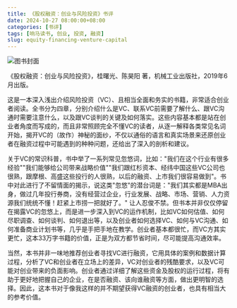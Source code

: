 ```yaml
---
title: 《股权融资：创业与风险投资》书评
date: 2024-10-27 08:00:00+08:00
categories: [书评]
tags: [响马读书, 创业, 投资, 融资]
slug: equity-financing-venture-capital
---
```


<div class="p-3 text-center">
  <img class="img-fluid" src="/images/2024/1027/book-cover.png" alt="图书封面">
</div>

《股权融资：创业与风险投资》，桂曙光、陈昊阳 著，机械工业出版社，2019年6月出版。

这是一本深入浅出介绍风险投资（VC）、且相当全面和务实的书籍，非常适合创业者阅读。全书分为四章，分别介绍什么是VC、联系VC前需要了解什么、跟VC沟通时需要注意什么，以及跟VC谈判的关键及如何落实。这些内容基本都是站在创业者角度而写成的，而且非常照顾完全不懂VC的读者，从逐一解释各类常见名词开始，揭开VC的（故作）神秘的面纱，不仅以通俗的语言和真实场景来还原创业者在融资过程中可能遇到的种种问题，还给出了深入的剖析和建议。

关于VC的常识科普，书中举了一系列常见忽悠词，比如："我们在这个行业有很多经验""我们能够给公司带来战略价值""我们跟红杉资本、经纬中国这些VC公司也很熟，跟摩根、高盛这些投行的人很熟，以后的融资、上市我们很容易做到"。书中对此进行了不留情面的揭示，说这类"忽悠"的潜台词是："我们其实都是MBA出身，做过几年投行券商，没有经营过企业，行业发展、战略、市场、营销、人力资源我们统统不懂！赶紧上市捞一把就好了。" 让人忍俊不禁。但书本并非仅仅停留在揭露VC的忽悠上，而是进一步深入到VC的运作机制，比如VC如何估值、如何尽职调查、如何谈判、如何退出等，以及创业者如何选择VC、如何与VC沟通、如何准备商业计划书等，几乎是手把手地在教学。创业者基本都很忙，而VC方其实更忙，这本33万字书籍的价值，正是为双方都节省时间，尽可能提高沟通效率。

当然，本书并非一味地推荐创业者寻找VC进行融资，它用具体的案例和数据计算过程，分析了VC和创业者在立场上的差异，VC对创业者的残酷要求，以及VC可能对创业带来的负面影响。创业者通过详细了解这些资金及股权的运行过程，将有助于更好地把握自己的企业，在是否融资、该向谁融资等方面，做出更明智的选择。因此，这本书对于像我这样的并不期望获得VC融资的创业者，也具有相当大的参考价值。

